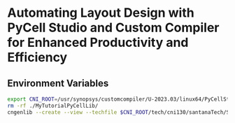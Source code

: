 # Automating Layout Design with PyCell Studio and Custom Compiler for Enhanced Productivity and Efficiency
## Environment Variables
```bash
export CNI_ROOT=/usr/synopsys/customcompiler/U-2023.03/linux64/PyCellStudio
rm -rf ./MyTutorialPyCellLib/
cngenlib --create --view --techfile $CNI_ROOT/tech/cni130/santanaTech/Santana.tech pkg:MyTutorialPyCells MyTutorialPyCellLib ./MyTutorialPyCellLib

```
